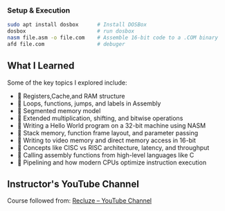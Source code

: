 ### Setup & Execution

```bash
sudo apt install dosbox      # Install DOSBox
dosbox                       # run dosbox
nasm file.asm -o file.com    # Assemble 16-bit code to a .COM binary
afd file.com                 # debuger
```
##  What I Learned

Some of the key topics I explored include:

- 🔹 Registers,Cache,and RAM structure
- 🔹 Loops, functions, jumps, and labels in Assembly
- 🔹 Segmented memory model 
- 🔹 Extended multiplication, shifting, and bitwise operations
- 🔹 Writing a Hello World program on a 32-bit machine using NASM
- 🔹 Stack memory, function frame layout, and parameter passing
- 🔹 Writing to video memory and direct memory access in 16-bit
- 🔹 Concepts like CISC vs RISC architecture, latency, and throughput
- 🔹 Calling assembly functions from high-level languages like C
- 🔹 Pipelining and how modern CPUs optimize instruction execution

## Instructor's YouTube Channel

Course followed from: [Recluze – YouTube Channel](https://www.youtube.com/@recluze)
